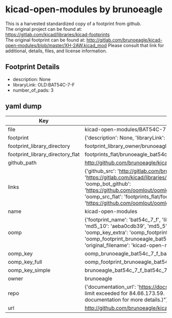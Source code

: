 # kicad-open-modules by brunoeagle  
This is a harvested standardized copy of a footprint from github.  
The original project can be found at:  
https://gitlab.com/kicad/libraries/kicad-footprints  
The original footprint can be found at:
http://gitlab.com/brunoeagle/kicad-open-modules/blob/master/XH-2AW.kicad_mod
Please consult that link for additional, details, files, and license information.  
## Footprint Details
* description: None  
* libraryLink: OLD:BAT54C-7-F  
* number_of_pads: 3  
## yaml dump  
| Key | Value |  
| --- | --- |  
| file | kicad-open-modules/BAT54C-7-F.kicad_mod |  
| footprint | {'description': None, 'libraryLink': 'OLD:BAT54C-7-F', 'number_of_pads': 3} |  
| footprint_library_directory | footprint_library_owner/brunoeagle_kicad-open-modules |  
| footprint_library_directory_flat | footprints_flat/brunoeagle_bat54c_7_f_bat54c_7_f/working |  
| github_path | http://github.com/brunoeagle/kicad-open-modules/blob/master/BAT54C-7-F.kicad_mod |  
| links | {'github_src': 'http://gitlab.com/brunoeagle/kicad-open-modules/blob/master/XH-2AW.kicad_mod', 'github_src_repo': 'https://gitlab.com/kicad/libraries/kicad-footprints', 'oomp_bot': 'footprints/brunoeagle_bat54c_7_f_bat54c_7_f/working', 'oomp_bot_github': 'https://github.com/oomlout/oomlout_oomp_footprint_bot/tree/main/footprints/brunoeagle_bat54c_7_f_bat54c_7_f/working', 'oomp_src_flat': 'footprints_flat/footprints_flat/brunoeagle_bat54c_7_f_bat54c_7_f/working', 'oomp_src_flat_github': 'https://github.com/oomlout/oomlout_oomp_footprint_src/tree/main/footprints_flat/brunoeagle_bat54c_7_f_bat54c_7_f/working'} |  
| name | kicad-open-modules |  
| oomp | {'footprint_name': 'bat54c_7_f', 'library_name': 'bat54c_7_f_kicad_mod', 'md5': 'aeba0cdb392a952d11a86a3ece6378c9', 'md5_10': 'aeba0cdb39', 'md5_5': 'aeba0', 'md5_6': 'aeba0c', 'oomp_key': 'oomp_brunoeagle_bat54c_7_f_bat54c_7_f', 'oomp_key_extra': 'oomp_footprint_brunoeagle_bat54c_7_f_bat54c_7_f', 'oomp_key_full': 'oomp_footprint_brunoeagle_bat54c_7_f_bat54c_7_f_aeba0c', 'oomp_key_simple': 'brunoeagle_bat54c_7_f_bat54c_7_f', 'original_filename': 'kicad-open-modules/BAT54C-7-F.kicad_mod', 'owner_name': 'brunoeagle'} |  
| oomp_key | oomp_brunoeagle_bat54c_7_f_bat54c_7_f |  
| oomp_key_full | oomp_footprint_brunoeagle_bat54c_7_f_bat54c_7_f |  
| oomp_key_simple | brunoeagle_bat54c_7_f_bat54c_7_f |  
| owner | brunoeagle |  
| repo | {'documentation_url': 'https://docs.github.com/rest/overview/resources-in-the-rest-api#rate-limiting', 'message': "API rate limit exceeded for 84.66.173.59. (But here's the good news: Authenticated requests get a higher rate limit. Check out the documentation for more details.)"} |  
| url | http://github.com/brunoeagle/kicad-open-modules |  

